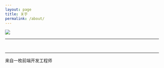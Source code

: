```yaml
---
layout: page
title: 关于
permalink: /about/
---
```


<img class="col" src="http://zhuzhu88.github.io/blog/img/about.jpg">

<br/>
<hr/>
<br/>
<span class="contacticon center">
	<a href="zhrenhui1988@126.com"><i class="fa fa-envelope-square"></i></a>
	<a href="https://github.com/zhuzhu88" target="_blank"><i class="fa fa-github-square"></i></a>
</span>
<hr/>
<div class="col three caption">
	来自一枚前端开发工程师
</div>

